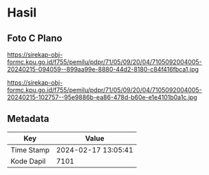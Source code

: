 # Hasil

## Foto C Plano

https://sirekap-obj-formc.kpu.go.id/f755/pemilu/pdpr/71/05/09/20/04/7105092004005-20240215-094059--899aa99e-8880-44d2-8180-c84f416fbca1.jpg

https://sirekap-obj-formc.kpu.go.id/f755/pemilu/pdpr/71/05/09/20/04/7105092004005-20240215-102757--95e9886b-ea86-478d-b60e-e1e4101b0a1c.jpg


## Metadata

| Key        | Value               |
| ---------- | ------------------- |
| Time Stamp | 2024-02-17 13:05:41 |
| Kode Dapil | 7101                |



